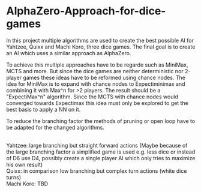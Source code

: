 # AlphaZero-Approach-for-dice-games
In this project multiple algorithms are used to create the best possible AI for Yahtzee, Quixx and Machi Koro, three dice games. The final goal is to create an AI which uses a similar approach as AlphaZero.

To achieve this multiple approaches have to be regarde such as MiniMax, MCTS and more. But since the dice games are neither deterministic nor 2-player games these ideas have to be reformed using chance nodes.
The idea for MiniMax is to expand with chance nodes to Expectiminimax and combining it with Max^n for >2 players. The result should be a "ExpectiMax^n" algorithm.
Since the MCTS with chance nodes would converged towards Expectimax this idea must only be explored to get the best basis to apply a NN on it. 

To reduce the branching factor the methods of pruning or open loop have to be adapted for the changed algorithms.

\
Yahtzee: large branching but straight forward actions (Maybe because of the large branching factor a simplified game is used e.g. less dice or instead of D6 use D4, possibly create a single player AI which only tries to maximize his own result)\
Quixx: in comparison low branching but complex turn actions (white dice turns) \
Machi Koro: TBD
